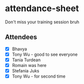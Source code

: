 # attendance-sheet
Don't miss your training session bruh

## Attendees
- [x] Bhavya
- [x] Tony Wu - good to see everyone
- [X] Tania Turdean
- [x] Romain was here 
- [x] Stefania Juks
- [X] Tony Wu - for second time
